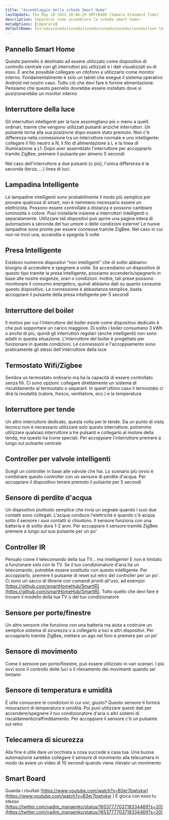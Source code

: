 ```yaml
---
title: "Assemblaggio della scheda Smart Home"
lastUpdate: Thu May 18 2023 10:46:29 GMT+0400 (Samara Standard Time)
description: Imparerai come assemblare la scheda smart home!
metaOptions: [Imparare]
defaultName: Introduzioneduzioneduzioneduzioneduzioneduzioneduction to open source solution for private smart homes
---
```


<LessonImages imageClasses="mb" src="smart-home-intro/spring-school-2023-smart-stand-intro.gif" />

## Pannello Smart Home 

Questo pannello è destinato ad essere utilizzato come dispositivo di controllo centrale con gli interruttori più utilizzati e i dati visualizzati su di esso. È anche possibile collegare un citofono e utilizzarlo come monitor interno. Fondamentalmente è solo un tablet che esegue il sistema operativo Android nel nostro caso. Tutto ciò che devi fare è fornire alimentazione. Pensiamo che questo pannello dovrebbe essere installato dove si posizionerebbe un monitor interno

<LessonVideo :videos="[{src: 'https://crustipfs.info/ipfs/QmcbdAJqbwHAQ3NeyWQUwSoS4drDexa3AEs7HXuM1BrUT1', type: 'webm'}]" cover="smart-home-intro/assembling-smart-home-board-1.png" />


## Interruttore della luce

Gli interruttori intelligenti per la luce assomigliano più o meno a quelli ordinari, tranne che vengono utilizzati pulsanti anziché interruttori. Un pulsante torna alla sua posizione dopo essere stato premuto. Non c'è differenza nella connessione tra un interruttore normale e uno intelligente: collegare il filo neutro a N, il filo di alimentazione a L e la linea di illuminazione a L1. Dopo aver assemblato l'interruttore per accoppiarlo tramite ZigBee, premere il pulsante per almeno 5 secondi.

<LessonVideo :videos="[{src: 'https://crustipfs.info/ipfs/Qmb138DiQWWBgowMj2fC9kmiGYh9WEeytteSkqumWCv2LB', type: 'webm'}]" cover="smart-home-intro/assembling-smart-home-board-2.png" />

Nel caso dell'interruttore a due pulsanti (o più), l'unica differenza è la seconda (terza, ...) linea di luci. 

<LessonVideo :videos="[{src: 'https://crustipfs.info/ipfs/QmZiStYZG4rmyNPXXmCXsVPm7witPpnNJMBzD8GtxedgPo', type: 'webm'}]" cover="smart-home-intro/assembling-smart-home-board-3.png" />

## Lampadina Intelligente 

Le lampadine intelligenti sono probabilmente il modo più semplice per provare qualcosa di smart, non è nemmeno necessario essere un elettricista. Possono essere controllate a distanza e possono cambiare luminosità o colore. Puoi installarle insieme a interruttori intelligenti o separatamente. Utilizzare tali dispositivi può aprire una pagina intera di automazioni a seconda del tuo umore o delle condizioni esterne! Le nuove lampadine sono pronte per essere connesse tramite ZigBee. Nel caso in cui non ne trovi una, accendila e spegnila 5 volte


<LessonVideo :videos="[{src: 'https://crustipfs.info/ipfs/QmbiMHLJqnDpr1Whzvo6Y7zE33cQPuTs7furbt3JW2uiek', type: 'webm'}]" cover="smart-home-intro/assembling-smart-home-board-4.png" />

<LessonVideo :videos="[{src: 'https://crustipfs.info/ipfs/QmTzK4dY168HVgLvVBsRxR4M4vda55XC7pFhpW5kRexujQ', type: 'webm'}]" cover="smart-home-intro/assembling-smart-home-board-5.png" />

<LessonVideo :videos="[{src: 'https://crustipfs.info/ipfs/QmNZFpvVUavKc1Za9SeXqikrfySsfFHuVrkdzgbVB8um7T', type: 'webm'}]" cover="smart-home-intro/assembling-smart-home-board-6.png" />

## Presa Intelligente 

Esistono numerosi dispositivi “non intelligenti” che di solito abbiamo bisogno di accendere e spegnere a volte. Se accendiamo un dispositivo di questo tipo tramite la presa intelligente, possiamo accenderlo/spegnerlo in base alle nostre esigenze, orari o condizioni. Inoltre, tali prese possono monitorare il consumo energetico, quindi abbiamo dati su quanto consuma questo dispositivo. La connessione è abbastanza semplice, basta accoppiare il pulsante della presa intelligente per 5 secondi

<LessonVideo :videos="[{src: 'https://crustipfs.info/ipfs/QmRtmKXSv7csHLbKVuZkoA5Eb2zyTkEAbUxLYT6Qt1yxZH', type: 'webm'}]" cover="smart-home-intro/assembling-smart-home-board-7.png" />

## Interruttore del boiler 

Il motivo per cui l'interruttore del boiler esiste come dispositivo dedicato è che può sopportare un carico maggiore. Di solito i boiler consumano 3 kWh o anche di più, quindi gli interruttori regolari (anche intelligenti) non sono adatti in questa situazione. L'interruttore del boiler è progettato per funzionare in queste condizioni. Le connessioni e l'accoppiamento sono praticamente gli stessi dell'interruttore della luce

<LessonVideo :videos="[{src: 'https://crustipfs.info/ipfs/QmNZyRtXXRYCrAQe6s6ZFJLXtUrH7SZHJC1Bt61kTrRX54', type: 'webm'}]" cover="smart-home-intro/assembling-smart-home-board-8.png" />

## Termostato Wifi/Zigbee

Sembra un termostato ordinario ma ha la capacità di essere controllato senza fili. Ci sono opzioni: collegare direttamente un sistema di riscaldamento al termostato o separarli. In quest'ultimo caso il termostato ci dirà la modalità (calore, fresco, ventilatore, ecc.) e la temperatura

<LessonVideo :videos="[{src: 'https://crustipfs.info/ipfs/QmRjxo9EGUvQiMm84xvXCL6LfrQJYza71vmFsa9Zpy7qmz', type: 'webm'}]" cover="smart-home-intro/assembling-smart-home-board-9.png" />

## Interruttore per tende

Un altro interruttore dedicato, questa volta per le tende. Da un punto di vista tecnico non è necessario utilizzare solo questo interruttore, potremmo utilizzare qualsiasi interruttore a tre pulsanti e collegarlo al motore della tenda, ma questo ha icone speciali. Per accoppiare l'interruttore premere a lungo sul pulsante centrale

<LessonVideo :videos="[{src: 'https://crustipfs.info/ipfs/QmRpEpZbyNkzby8Sk22Ymz59DbAcnty1B1osWc2kZr5FZ7', type: 'webm'}]" cover="smart-home-intro/assembling-smart-home-board-10.png" />

## Controller per valvole intelligenti

Scegli un controller in base alle valvole che hai. Lo scenario più ovvio è combinare questo controller con un sensore di perdite d'acqua. Per accoppiare il dispositivo tenere premuto il pulsante per 5 secondi

<LessonVideo :videos="[{src: 'https://crustipfs.info/ipfs/QmcjZcJ6P8Q5yUfSRx8R2mR4A7r2fi5bLs5uoUr3EAXLZs', type: 'webm'}]" cover="smart-home-intro/assembling-smart-home-board-11.png" />

## Sensore di perdite d'acqua

Un dispositivo piuttosto semplice che invia un segnale quando i suoi due contatti sono collegati. L'acqua conduce l'elettricità e quando c'è acqua sotto il sensore i suoi contatti si chiudono. Il sensore funziona con una batteria e di solito dura 1-2 anni. Per accoppiare il sensore tramite ZigBee premere a lungo sul suo pulsante per un po' 

<LessonVideo :videos="[{src: 'https://crustipfs.info/ipfs/QmbgetJK1E8qQMcnBVREutpy8tKfbesqaxXiebjzpoyrdV', type: 'webm'}]" cover="smart-home-intro/assembling-smart-home-board-12.png" />

## Controller IR

Pensalo come il telecomando della tua TV... ma intelligente! E non è limitato a funzionare solo con le TV. Se il tuo condizionatore d'aria ha un telecomando, potrebbe essere sostituito con questo intelligente. Per accoppiarlo, premere il pulsante di reset sul retro del controller per un po'. Ci sono un sacco di librerie con comandi pronti all'uso, ad esempio [https://github.com/smartHomeHub/SmartIR](https://github.com/smartHomeHub/SmartIR). Tutto quello che devi fare è trovare il modello della tua TV o del tuo condizionatore

<LessonVideo :videos="[{src: 'https://crustipfs.info/ipfs/QmVjj92fMLbA6QJ5QhnmiqBT1huD5b7xyfi3VadHFDYwtm', type: 'webm'}]" cover="smart-home-intro/assembling-smart-home-board-13.png" />

## Sensore per porte/finestre

Un altro sensore che funziona con una batteria ma aiuta a costruire un semplice sistema di sicurezza o a collegarlo a luci e altri dispositivi. Per accoppiarlo tramite ZigBee, mettere un ago nel foro e premere per un po'

<LessonVideo :videos="[{src: 'https://crustipfs.info/ipfs/QmZyb66dKEqk9iCVKhaBk5ZKASi7dXdFSg2CBXY1fwuu5J', type: 'webm'}]" cover="smart-home-intro/assembling-smart-home-board-14.png" />

## Sensore di movimento
Come il sensore per porte/finestre, può essere utilizzato in vari scenari. I più ovvi sono il controllo delle luci o il rilevamento dei movimenti quando sei lontano

<LessonVideo :videos="[{src: 'https://crustipfs.info/ipfs/QmUA7TLg12pkhkbdGH6fwNDasU1kiyLHBJSutA2YG71Mka', type: 'webm'}]" cover="smart-home-intro/assembling-smart-home-board-15.png" />


## Sensore di temperatura e umidità

È utile conoscere le condizioni in cui vivi, giusto? Questo sensore ti fornirà misurazioni di temperatura e umidità. Poi puoi utilizzare questi dati per accendere/spegnere il tuo condizionatore d'aria o altri sistemi di riscaldamento/raffreddamento. Per accoppiare il sensore c'è un pulsante sul retro 

<LessonVideo :videos="[{src: 'https://crustipfs.info/ipfs/QmayYFowfJVwQBVxPUSvi5inedqKzhyRZXp8fBUUayJnqH', type: 'webm'}]" cover="smart-home-intro/assembling-smart-home-board-16.png" />

## Telecamera di sicurezza

Alla fine è utile dare un'occhiata a cosa succede a casa tua. Una buona automazione sarebbe collegare il sensore di movimento alla telecamera in modo da avere un video di 10 secondi quando viene rilevato un movimento 

<LessonVideo :videos="[{src: 'https://crustipfs.info/ipfs/QmX8nnDCgTx2kuwfAGv6B4orkEg4w6phtJtxSp44HfdD9T', type: 'webm'}]" cover="smart-home-intro/assembling-smart-home-board-17.png"  />


## Smart Board 
Guarda i risultati [https://www.youtube.com/watch?v=B3er7bwtvkw](https://www.youtube.com/watch?v=B3er7bwtvkw )
E gioca con esso tu stesso [https://twitter.com/vadim_manaenko/status/1653777703718334469?s=20](https://twitter.com/vadim_manaenko/status/1653777703718334469?s=20)

